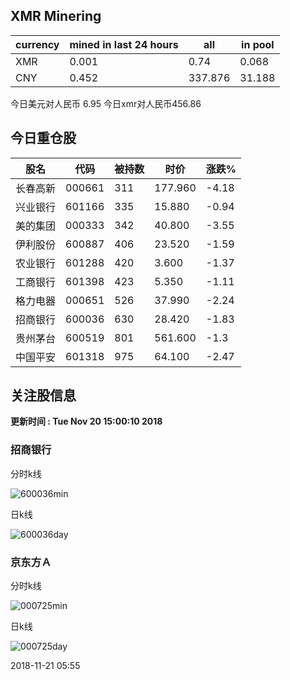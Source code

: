 ## XMR Minering

|currency|mined in last 24 hours|all|in pool|
|---|---|---|---|
|XMR|0.001|0.74|0.068|
|CNY|0.452|337.876|31.188|

今日美元对人民币 6.95	今日xmr对人民币456.86


## 今日重仓股 

|股名|代码|被持数|时价|涨跌%|
|---|---|---|---|---|
|长春高新|000661|311|177.960|-4.18|
|兴业银行|601166|335|15.880|-0.94|
|美的集团|000333|342|40.800|-3.55|
|伊利股份|600887|406|23.520|-1.59|
|农业银行|601288|420|3.600|-1.37|
|工商银行|601398|423|5.350|-1.11|
|格力电器|000651|526|37.990|-2.24|
|招商银行|600036|630|28.420|-1.83|
|贵州茅台|600519|801|561.600|-1.3|
|中国平安|601318|975|64.100|-2.47|

## 关注股信息
**更新时间 : Tue Nov 20 15:00:10 2018**
### 招商银行 
分时k线

![600036min](http://image.sinajs.cn/newchart/min/n/sh600036.gif)

日k线

![600036day](http://image.sinajs.cn/newchart/daily/n/sh600036.gif)

### 京东方Ａ 
分时k线

![000725min](http://image.sinajs.cn/newchart/min/n/sz000725.gif)

日k线

![000725day](http://image.sinajs.cn/newchart/daily/n/sz000725.gif)

2018-11-21 05:55